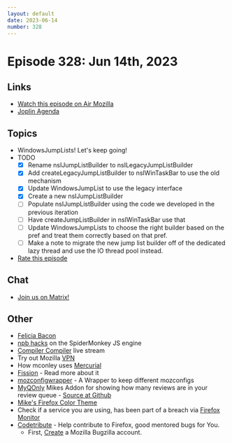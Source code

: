 ```yaml
---
layout: default
date: 2023-06-14
number: 328
---
```


# Episode 328: Jun 14th, 2023

## Links
* [Watch this episode on Air Mozilla](https://mzl.la/joy-of-coding-2023-06-14)
* [Joplin Agenda](https://mikeconley.ca/joc/agendas/Episode-0328.html)

## Topics
* WindowsJumpLists! Let's keep going!
* TODO
  - [x] Rename nsIJumpListBuilder to nsILegacyJumpListBuilder
  - [x] Add createLegacyJumpListBuilder to nsIWinTaskBar to use the old mechanism
  - [x] Update WindowsJumpList to use the legacy interface
  - [x] Create a new nsIJumpListBuilder
  - [ ] Populate nsIJumpListBuilder using the code we developed in the previous iteration
  - [ ] Have createJumpListBuilder in nsIWinTaskBar use that
  - [ ] Update WindowsJumpLists to choose the right builder based on the pref and treat them correctly based on that pref.
  - [ ] Make a note to migrate the new jump list builder off of the dedicated lazy thread and use the IO thread pool instead.

* [Rate this episode](https://forms.gle/nMqrbrnvApSBUDns9)

## Chat
* [Join us on Matrix!](https://matrix.to/#/!enWuAmKDOEEPYejXRk:mozilla.org?via=mozilla.org&via=raim.ist)

## Other
* [Felicia Bacon](https://www.youtube.com/channel/UCMtqVykGztIYmj7OpFf7oeQ/videos)
* [npb hacks](https://www.twitch.tv/BackToTheCode) on the SpiderMonkey JS engine
* [Compiler Compiler](https://www.twitch.tv/codehag) live stream
* Try out Mozilla [VPN](https://vpn.mozilla.org/)
* How mconley uses [Mercurial](https://mikeconley.github.io/documents/How_mconley_uses_Mercurial_for_Mozilla_code)
* [Fission](https://firefox-source-docs.mozilla.org/dom/dom/Fission.html) - Read more about it
* [mozconfigwrapper](https://github.com/ahal/mozconfigwrapper) - A Wrapper to keep different mozconfigs
* [MyQOnly](https://addons.mozilla.org/en-US/firefox/addon/myqonly/) Mikes Addon for showing how many reviews are in your review queue - [Source at Github](https://github.com/mikeconley/myqonly)
* [Mike's Firefox Color Theme](https://addons.mozilla.org/en-US/firefox/addon/electricbluegaloo/)
* Check if a service you are using, has been part of a breach via [Firefox Monitor](https://monitor.firefox.com/breaches)
* [Codetribute](https://codetribute.mozilla.org/) - Help contribute to Firefox, good mentored bugs for You.
  - First, [Create](https://bugzilla.mozilla.org/createaccount.cgi) a Mozilla Bugzilla account.

